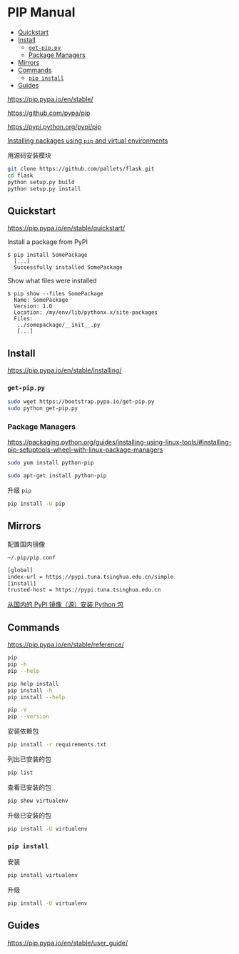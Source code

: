 <!-- omit in toc -->
# PIP Manual

- [Quickstart](#quickstart)
- [Install](#install)
  - [`get-pip.py`](#get-pippy)
  - [Package Managers](#package-managers)
- [Mirrors](#mirrors)
- [Commands](#commands)
  - [`pip install`](#pip-install)
- [Guides](#guides)

<https://pip.pypa.io/en/stable/>

<https://github.com/pypa/pip>

<https://pypi.python.org/pypi/pip>

[Installing packages using `pip` and virtual environments](https://packaging.python.org/guides/installing-using-pip-and-virtual-environments/)

用源码安装模块

```bash
git clone https://github.com/pallets/flask.git
cd flask
python setup.py build
python setup.py install
```

## Quickstart

<https://pip.pypa.io/en/stable/quickstart/>

Install a package from PyPI

```
$ pip install SomePackage
  [...]
  Successfully installed SomePackage
```

Show what files were installed
```
$ pip show --files SomePackage
  Name: SomePackage
  Version: 1.0
  Location: /my/env/lib/pythonx.x/site-packages
  Files:
   ../somepackage/__init__.py
   [...]
```

## Install

<https://pip.pypa.io/en/stable/installing/>

### `get-pip.py`

```bash
sudo wget https://bootstrap.pypa.io/get-pip.py
sudo python get-pip.py
```

### Package Managers

<https://packaging.python.org/guides/installing-using-linux-tools/#installing-pip-setuptools-wheel-with-linux-package-managers>

```bash
sudo yum install python-pip

sudo apt-get install python-pip
```

升级 `pip`

```bash
pip install -U pip
```

## Mirrors

配置国内镜像

`~/.pip/pip.conf`

```bash
[global]
index-url = https://pypi.tuna.tsinghua.edu.cn/simple
[install]
trusted-host = https://pypi.tuna.tsinghua.edu.cn
```

[从国内的 PyPI 镜像（源）安装 Python 包](http://greyli.com/set-custom-pypi-mirror-url-for-pip-pipenv-poetry-and-flit/)

## Commands

<https://pip.pypa.io/en/stable/reference/>

```bash
pip
pip -h
pip --help

pip help install
pip install -h
pip install --help
```

```bash
pip -V
pip --version
```

安装依赖包

```bash
pip install -r requirements.txt
```

列出已安装的包

```bash
pip list
```

查看已安装的包

```bash
pip show virtualenv
```

升级已安装的包

```bash
pip install -U virtualenv
```

### `pip install`

安装

```bash
pip install virtualenv
```

升级

```bash
pip install -U virtualenv
```

## Guides

<https://pip.pypa.io/en/stable/user_guide/>
